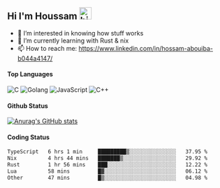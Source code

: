 ## Hi I'm Houssam <img src="https://user-images.githubusercontent.com/1303154/88677602-1635ba80-d120-11ea-84d8-d263ba5fc3c0.gif" width="28px" alt="hi">

- 👀 I’m interested in knowing how stuff works
- 🔭 I’m currently learning with Rust & nix
- 📫 How to reach me: https://www.linkedin.com/in/hossam-abouiba-b044a4147/

#### Top Languages

![C](https://img.shields.io/badge/c-%2300599C.svg?style=for-the-badge&logo=c&logoColor=white)
![Golang](https://img.shields.io/badge/go-blue?style=for-the-badge&logo=Goland)
![JavaScript](https://img.shields.io/badge/javascript-%23323330.svg?style=for-the-badge&logo=javascript&logoColor=%23F7DF1E)
![C++](https://img.shields.io/badge/C%2B%2B-blue?style=for-the-badge&logo=C%2B%2B)


#### Github Status
[![Anurag's GitHub stats](https://github-readme-stats.vercel.app/api?username=0xhoussam&theme=tokyonight)](https://github.com/anuraghazra/github-readme-stats)

#### Coding Status
<!--START_SECTION:waka-->

```txt
TypeScript   6 hrs 1 min     █████████▒░░░░░░░░░░░░░░░   37.95 %
Nix          4 hrs 44 mins   ███████▒░░░░░░░░░░░░░░░░░   29.92 %
Rust         1 hr 56 mins    ███░░░░░░░░░░░░░░░░░░░░░░   12.22 %
Lua          58 mins         █▓░░░░░░░░░░░░░░░░░░░░░░░   06.12 %
Other        47 mins         █▒░░░░░░░░░░░░░░░░░░░░░░░   04.98 %
```

<!--END_SECTION:waka-->

